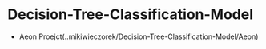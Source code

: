 # Decision-Tree-Classification-Model

- Aeon Proejct(..mikiwieczorek/Decision-Tree-Classification-Model/Aeon)
